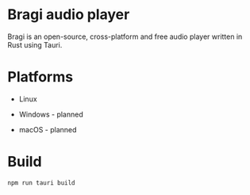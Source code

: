 # Bragi audio player

Bragi is an open-source, cross-platform and free audio player written in Rust using Tauri.

# Platforms

- Linux

- Windows - planned
- macOS - planned


# Build
```bash
npm run tauri build
```
